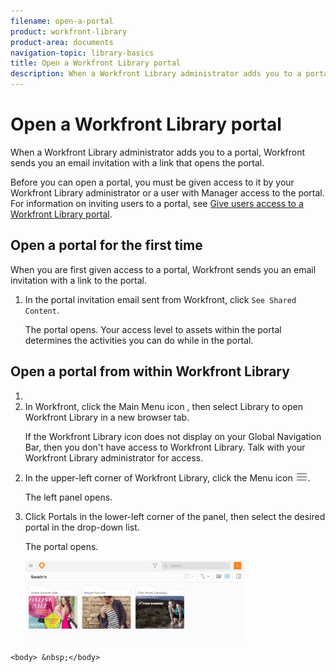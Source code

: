 ```yaml
---
filename: open-a-portal
product: workfront-library
product-area: documents
navigation-topic: library-basics
title: Open a Workfront Library portal
description: When a Workfront Library administrator adds you to a portal, Workfront sends you an email invitation with a link that opens the portal.
---
```


# Open a Workfront Library portal

When a Workfront Library administrator adds you to a portal, Workfront sends you an email invitation with a link that opens the portal.

Before you can open a portal, you must be given access to it by your Workfront Library administrator or a user with Manager access to the portal. For information on inviting users to a portal, see [Give users access to a Workfront Library portal](../../../workfront-library/administration-and-setup/user-access/give-users-access-portal.md).

## Open a portal for the first time

When you are first given access to a portal, Workfront sends you an email invitation with a link to the portal.

1. In the portal invitation email sent from Workfront, click `See Shared Content`.

   The portal opens. Your access level to assets within the portal determines the activities you can do while in the portal.

## Open a portal from within Workfront Library

<ol> 
 <li value="1"> <li> In Workfront, click the Main Menu icon , then select Library to open Workfront Library in a new browser tab. </li> <p>If the Workfront Library icon does not display on your Global Navigation Bar, then you don't have access to Workfront Library. Talk with your Workfront Library administrator for access.</p> </li> 
 <li value="2"> <p>In the upper-left corner of Workfront Library, click the <span class="bold">Menu</span> icon <img src="assets/library-menu-icon.png">.</p> <p>The left panel opens. </p> </li> 
 <li value="3"> <p>Click <span class="bold">Portals</span> in the lower-left corner of the panel, then select the desired portal in the drop-down list.</p> <p>The portal opens.</p> <p> <img src="assets/swains-portal-350x128.png" style="width: 350;height: 128;"> </p> </li> 
</ol>

`<body> &nbsp;</body>`  